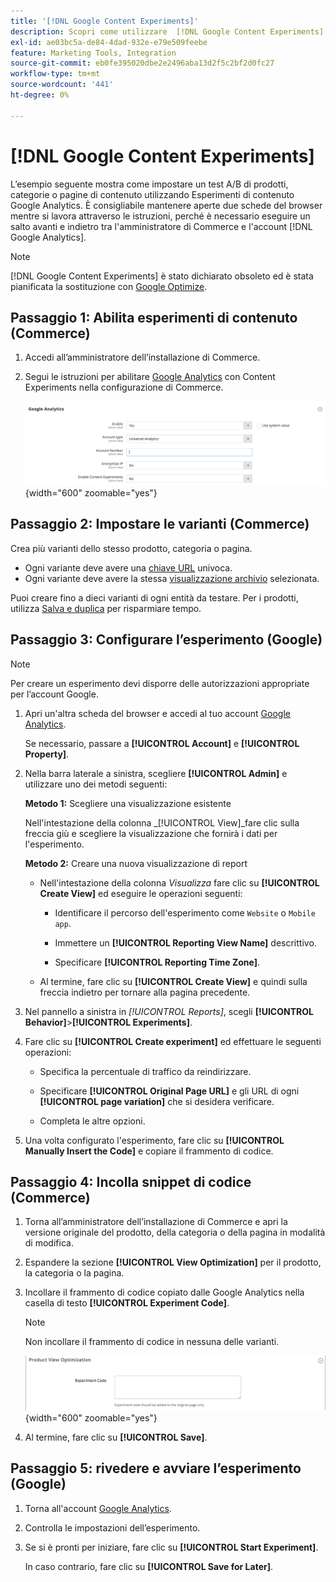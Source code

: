 ```yaml
---
title: '[!DNL Google Content Experiments]'
description: Scopri come utilizzare  [!DNL Google Content Experiments] per impostare un test A/B di prodotti, categorie o pagine di contenuti Commerce.
exl-id: ae03bc5a-de84-4dad-932e-e79e509feebe
feature: Marketing Tools, Integration
source-git-commit: eb0fe395020dbe2e2496aba13d2f5c2bf2d0fc27
workflow-type: tm+mt
source-wordcount: '441'
ht-degree: 0%

---
```


# [!DNL Google Content Experiments]

L’esempio seguente mostra come impostare un test A/B di prodotti, categorie o pagine di contenuto utilizzando Esperimenti di contenuto Google Analytics. È consigliabile mantenere aperte due schede del browser mentre si lavora attraverso le istruzioni, perché è necessario eseguire un salto avanti e indietro tra l&#39;amministratore di Commerce e l&#39;account [!DNL Google Analytics].

>[!NOTE]
>
>[!DNL Google Content Experiments] è stato dichiarato obsoleto ed è stata pianificata la sostituzione con [Google Optimize](https://support.google.com/optimize/answer/7084762?hl=en).

## Passaggio 1: Abilita esperimenti di contenuto (Commerce)

1. Accedi all’amministratore dell’installazione di Commerce.

1. Segui le istruzioni per abilitare [Google Analytics](google-analytics.md) con Content Experiments nella configurazione di Commerce.

   ![Configurazione vendite - API Google - Google Analytics](../configuration-reference/sales/assets/google-api-analytics-ee.png){width="600" zoomable="yes"}

## Passaggio 2: Impostare le varianti (Commerce)

Crea più varianti dello stesso prodotto, categoria o pagina.

- Ogni variante deve avere una [chiave URL](../catalog/catalog-urls.md) univoca.
- Ogni variante deve avere la stessa [visualizzazione archivio](../getting-started/websites-stores-views.md#scope-settings) selezionata.

Puoi creare fino a dieci varianti di ogni entità da testare. Per i prodotti, utilizza [Salva e duplica](../catalog/product-workspace.md) per risparmiare tempo.

## Passaggio 3: Configurare l’esperimento (Google)

>[!NOTE]
>
>Per creare un esperimento devi disporre delle autorizzazioni appropriate per l’account Google.

1. Apri un&#39;altra scheda del browser e accedi al tuo account [Google Analytics][2].

   Se necessario, passare a **[!UICONTROL Account]** e **[!UICONTROL Property]**.

1. Nella barra laterale a sinistra, scegliere **[!UICONTROL Admin]** e utilizzare uno dei metodi seguenti:

   **Metodo 1:** Scegliere una visualizzazione esistente

   Nell&#39;intestazione della colonna _[!UICONTROL View]_fare clic sulla freccia giù e scegliere la visualizzazione che fornirà i dati per l&#39;esperimento.

   **Metodo 2:** Creare una nuova visualizzazione di report

   - Nell&#39;intestazione della colonna _Visualizza_ fare clic su **[!UICONTROL Create View]** ed eseguire le operazioni seguenti:

      - Identificare il percorso dell&#39;esperimento come `Website` o `Mobile app`.

      - Immettere un **[!UICONTROL Reporting View Name]** descrittivo.

      - Specificare **[!UICONTROL Reporting Time Zone]**.

   - Al termine, fare clic su **[!UICONTROL Create View]** e quindi sulla freccia indietro per tornare alla pagina precedente.

1. Nel pannello a sinistra in _[!UICONTROL Reports]_, scegli **[!UICONTROL Behavior]**>**[!UICONTROL Experiments]**.

1. Fare clic su **[!UICONTROL Create experiment]** ed effettuare le seguenti operazioni:

   - Specifica la percentuale di traffico da reindirizzare.

   - Specificare **[!UICONTROL Original Page URL]** e gli URL di ogni **[!UICONTROL page variation]** che si desidera verificare.

   - Completa le altre opzioni.

1. Una volta configurato l&#39;esperimento, fare clic su **[!UICONTROL Manually Insert the Code]** e copiare il frammento di codice.

## Passaggio 4: Incolla snippet di codice (Commerce)

1. Torna all’amministratore dell’installazione di Commerce e apri la versione originale del prodotto, della categoria o della pagina in modalità di modifica.

1. Espandere la sezione **[!UICONTROL View Optimization]** per il prodotto, la categoria o la pagina.

1. Incollare il frammento di codice copiato dalle Google Analytics nella casella di testo **[!UICONTROL Experiment Code]**.

   >[!NOTE]
   >
   >Non incollare il frammento di codice in nessuna delle varianti.

   ![Ottimizzazione visualizzazione prodotto](../catalog/assets/product-view-optimization.png){width="600" zoomable="yes"}

1. Al termine, fare clic su **[!UICONTROL Save]**.

## Passaggio 5: rivedere e avviare l’esperimento (Google)

1. Torna all&#39;account [Google Analytics][2].

1. Controlla le impostazioni dell’esperimento.

1. Se si è pronti per iniziare, fare clic su **[!UICONTROL Start Experiment]**.

   In caso contrario, fare clic su **[!UICONTROL Save for Later]**.


[2]: https://analytics.google.com/
